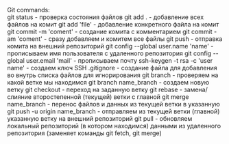Git commands:	
git status	- проверка состояния файлов
git add .	- добавление всех файлов на комит
git add 'file'	- добавление конкретного файла на комит
git commit -m 'coment'	- создание комита с комментарием
git commit -am 'coment'	- сразу добавляем и комитем все файлы
git push	- отправка комита на внешний репозиторий
git config --global user.name 'name'	- прописываем имя пользователя с удаленного репозитория
git config --global user.email 'mail'	- прописываем почту
ssh-keygen -t rsa -c 'user name'	- создаем ключ SSH
.gitignore	- создание файла для добавления во внутрь списка файлов для игнорирования
git branch	- проверяем на какой ветке мы находимся
git branch name_branch	- создаем новую ветку
git checkout	- переход на заданную ветку
git rebase	- замена/слияние второстепенной (текущей) ветки с главной
git merge name_branch	- перенос файлов и данных из текущей ветки в указанную
git push -u origin name_branch	- отправляем из текущей ветки (главной) указанную ветку на внешний репозиторий
git pull	- обновляем локальный репозиторий (в котором находимся) данными из удаленного репозитория (заменяет команды git fetch, git merge)

